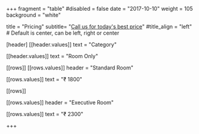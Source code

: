 +++
fragment = "table"
#disabled = false
date = "2017-10-10"
weight = 105
background = "white"

title = "Pricing"
subtitle= "[Call us for today's best price](tel:9869779944)"
#title_align = "left" # Default is center, can be left, right or center


  
[header]
  [[header.values]]
    text = "Category"

  [[header.values]]
    text = "Room Only"




[[rows]]
  [[rows.values]]
    header = "Standard Room"

  [[rows.values]]
    text = "₹ 1800"



[[rows]]

[[rows.values]]
    header = "Executive Room"

  [[rows.values]]
    text = "₹ 2300"

 
    



+++